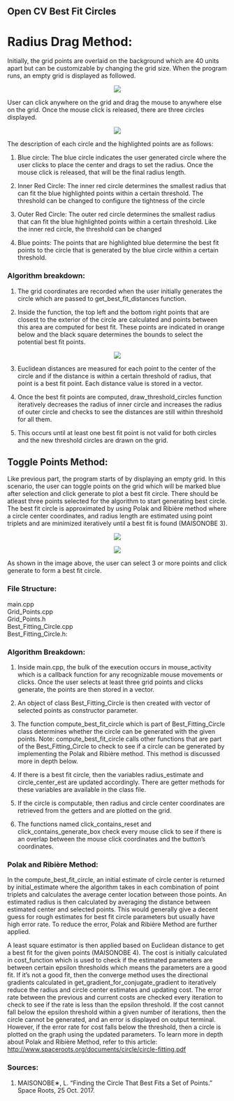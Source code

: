 ## Open CV Best Fit Circles

# Radius Drag Method:
Initially, the grid points are overlaid on the background which are 40 units apart but can be customizable by changing the grid size. When the program runs, an empty grid is displayed as followed. 

<p align="center"> 
<img src="Readme_images/empty_grid.png">
</p>

User can click anywhere on the grid and drag the mouse to anywhere else on the grid. Once the mouse click is released, there are three circles displayed.

<p align="center"> 
<img src="Readme_images/radius_click_image.png">
</p>

The description of each circle and the highlighted points are as follows:
1.	Blue circle: The blue circle indicates the user generated circle where the user clicks to place the center and drags to set the radius. Once the mouse click is released, that will be the final radius length.

2.	Inner Red Circle: The inner red circle determines the smallest radius that can fit the blue highlighted points within a certain threshold. The threshold can be changed to configure the tightness of the circle

3.	Outer Red Circle: The outer red circle determines the smallest radius that can fit the blue highlighted points within a certain threshold. Like the inner red circle, the threshold can be changed

4.	Blue points: The points that are highlighted blue determine the best fit points to the circle that is generated by the blue circle within a certain threshold. 

### Algorithm breakdown:
1.	The grid coordinates are recorded when the user initially generates the circle which are passed to get_best_fit_distances function.

2.	Inside the function, the top left and the bottom right points that are closest to the exterior of the circle are calculated and points between this area are computed for best fit. These points are indicated in orange below and the black square determines the bounds to select the potential best fit points. 
 
<p align="center"> 
<img src="Readme_images/threshold_box_image.png">
</p>

 
3.	Euclidean distances are measured for each point to the center of the circle and if the distance is within a certain threshold of radius, that point is a best fit point. Each distance value is stored in a vector.

4.	Once the best fit points are computed, draw_threshold_circles function iteratively decreases the radius of inner circle and increases the radius of outer circle and checks to see the distances are still within threshold for all them.

5.	This occurs until at least one best fit point is not valid for both circles and the new threshold circles are drawn on the grid. 

## Toggle Points Method:
Like previous part, the program starts of by displaying an empty grid. In this scenario, the user can toggle points on the grid which will be marked blue after selection and click generate to plot a best fit circle. There should be atleast three points selected for the algorithm to start generating best circle. The best fit circle is approximated by using Polak and Ribière method where a circle center coordinates, and radius length are estimated using point triplets and are minimized iteratively until a best fit is found (MAISONOBE 3).

<p align="center"> 
<img src="Readme_images/toggle_point_image.png">
</p>       

<p align="center"> 
<img src="Readme_images/best-fit-circle.png">
</p>      

As shown in the image above, the user can select 3 or more points and click generate to form a best fit circle. 

### File Structure:
main.cpp<br/>
Grid_Points.cpp<br/>
Grid_Points.h<br/>
Best_Fitting_Circle.cpp<br/>
Best_Fitting_Circle.h:<br/>

### Algorithm Breakdown:

1.	Inside main.cpp, the bulk of the execution occurs in mouse_activity which is a callback function for any recognizable mouse movements or clicks. Once the user selects at least three grid points and clicks generate, the points are then stored in a vector.

2.	An object of class Best_Fitting_Circle is then created with vector of selected points as constructor parameter. 

3.	The function compute_best_fit_circle which is part of Best_Fitting_Circle class determines whether the circle can be generated with the given points. 
Note: compute_best_fit_circle calls other functions that are part of the Best_Fitting_Circle to check to see if a circle can be generated by implementing the Polak and Ribière method. This method is discussed more in depth below.

4.	If there is a best fit circle, then the variables radius_estimate and circle_center_est are updated accordingly. There are getter methods for these variables are available in the class file. 

5.	If the circle is computable, then radius and circle center coordinates are retrieved from the getters and are plotted on the grid. 

6.	The functions named click_contains_reset and click_contains_generate_box check every mouse click to see if there is an overlap between the mouse click coordinates and the button’s coordinates. 

### Polak and Ribière Method:

In the compute_best_fit_circle, an initial estimate of circle center is returned by initial_estimate where the algorithm takes in each combination of point triplets and calculates the average center location between those points. An estimated radius is then calculated by averaging the distance between estimated center and selected points. This would generally give a decent guess for rough estimates for best fit circle parameters but usually have high error rate. To reduce the error, Polak and Ribière Method are further applied.

A least square estimator is then applied based on Euclidean distance to get a best fit for the given points (MAISONOBE 4). The cost is initially calculated in cost_function which is used to check if the estimated parameters are between certain epsilon thresholds which means the parameters are a good fit. If it’s not a good fit, then the converge method uses the directional gradients calculated in get_gradient_for_conjugate_gradient to iteratively reduce the radius and circle center estimates and updating cost. The error rate between the previous and current costs are checked every iteration to check to see if the rate is less than the epsilon threshold. If the cost cannot fall below the epsilon threshold within a given number of iterations, then the circle cannot be generated, and an error is displayed on output terminal.  However, if the error rate for cost falls below the threshold, then a circle is plotted on the graph using the updated parameters. 
To learn more in depth about Polak and Ribière Method, refer to this article:
http://www.spaceroots.org/documents/circle/circle-fitting.pdf



### Sources:
1.	MAISONOBE∗, L. “Finding the Circle That Best Fits a Set of Points.” Space Roots, 25 Oct. 2017.



